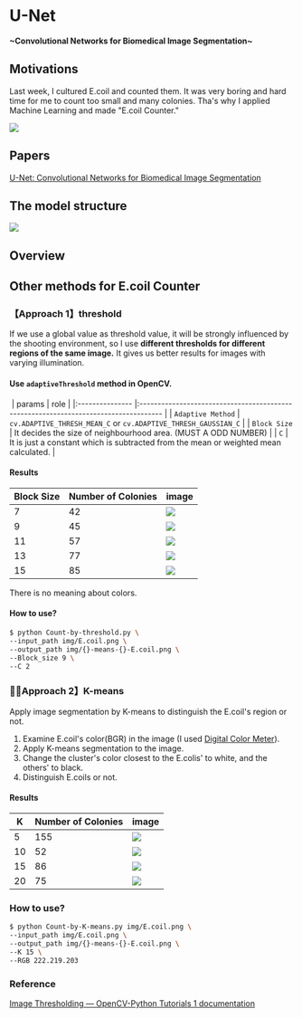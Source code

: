 # U-Net
<b>\~Convolutional Networks for Biomedical Image Segmentation\~</b>

## Motivations
Last week, I cultured E.coil and counted them. It was very boring and hard time for me to count too small and many colonies. Tha's why I applied Machine Learning and made "E.coil Counter."

<img src="./img/E.coil.png">

## Papers
[U-Net: Convolutional Networks for Biomedical Image Segmentation](https://arxiv.org/abs/1505.04597)

## The model structure
<img src="./img/model-for-visualize.png">

## Overview

## Other methods for E.coil Counter
### 【Approach 1】threshold
If we use a global value as threshold value, it will be strongly influenced by the shooting environment, so I use <b>different thresholds for different regions of the same image.</b> It gives us better results for images with varying illumination.

#### Use `adaptiveThreshold` method in OpenCV.
​
| params          | role                                                                                 |
|:--------------- |:------------------------------------------------------------------------------------ |
| `Adaptive Method` | `cv.ADAPTIVE_THRESH_MEAN_C` or `cv.ADAPTIVE_THRESH_GAUSSIAN_C`                       |
| `Block Size`      | It decides the size of neighbourhood area. (MUST A ODD NUMBER)                       |
| `C`               | It is just a constant which is subtracted from the mean or weighted mean calculated. |

#### Results

| Block Size | Number of Colonies | image |
| ---------- | ------------------ | ----- |
| 7          | 42                 |<img src="./img/th-42-E.coil.png">       |
| 9          | 45                 |<img src="./img/th-45-E.coil.png">       |
| 11         | 57                 |<img src="./img/th-57-E.coil.png">       |
| 13         | 77                 |<img src="./img/th-77-E.coil.png">       |
| 15         | 85                 |<img src="./img/th-85-E.coil.png">       |

There is no meaning about colors.

#### How to use?

```sh
$ python Count-by-threshold.py \
--input_path img/E.coil.png \
--output_path img/{}-means-{}-E.coil.png \
--Block_size 9 \
--C 2
```

### 【Approach 2】K-means
Apply image segmentation by K-means to distinguish the E.coil's region or not.
1. Examine E.coil's color(BGR) in the image (I used [Digital Color Meter](https://support.apple.com/guide/digital-color-meter/welcome/mac)).
2. Apply K-means segmentation to the image.
3. Change the cluster's color closest to the E.colis' to white, and the others' to black.
4. Distinguish E.coils or not.

#### Results
| K   | Number of Colonies | image |
| --- | ------------------ | ----- |
| 5   | 155                |<img src="./img/5-means-155-E.coil.png">       |
| 10  | 52                 |<img src="./img/10-means-52-E.coil.png">       |
| 15  | 86                 |<img src="./img/15-means-86-E.coil.png">       |
| 20  | 75                 |<img src="./img/20-means-75-E.coil.png">       |

### How to use?

```sh
$ python Count-by-K-means.py img/E.coil.png \
--input_path img/E.coil.png \
--output_path img/{}-means-{}-E.coil.png \
--K 15 \
--RGB 222.219.203
```

### Reference
[Image Thresholding — OpenCV-Python Tutorials 1 documentation](https://opencv-python-tutroals.readthedocs.io/en/latest/py_tutorials/py_imgproc/py_thresholding/py_thresholding.html)
